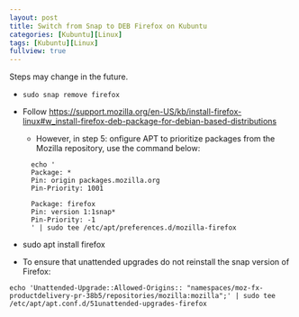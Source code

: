 ```yaml
---
layout: post
title: Switch from Snap to DEB Firefox on Kubuntu
categories: [Kubuntu][Linux]
tags: [Kubuntu][Linux]
fullview: true
---
```


Steps may change in the future.  

- `sudo snap remove firefox`  

- Follow https://support.mozilla.org/en-US/kb/install-firefox-linux#w_install-firefox-deb-package-for-debian-based-distributions  
  - However, in step 5: onfigure APT to prioritize packages from the Mozilla repository, use the command below:  
  ```
    echo '
    Package: *
    Pin: origin packages.mozilla.org
    Pin-Priority: 1001

    Package: firefox
    Pin: version 1:1snap*
    Pin-Priority: -1
    ' | sudo tee /etc/apt/preferences.d/mozilla-firefox
  ```

- sudo apt install firefox  

- To ensure that unattended upgrades do not reinstall the snap version of Firefox:  
```
echo 'Unattended-Upgrade::Allowed-Origins:: "namespaces/moz-fx-productdelivery-pr-38b5/repositories/mozilla:mozilla";' | sudo tee /etc/apt/apt.conf.d/51unattended-upgrades-firefox
```


